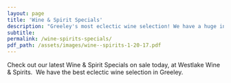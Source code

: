 ```yaml
---
layout: page
title: 'Wine & Spirit Specials'
description: "Greeley's most eclectic wine selection! We have a huge inventory to choose from, both foreign and domestic."
subtitle:
permalink: /wine-spirits-specials/
pdf_path: /assets/images/wine--spirits-1-20-17.pdf
---
```



Check out our latest Wine & Spirit Specials on sale today, at Westlake Wine & Spirits.  We have the best eclectic wine selection in Greeley.